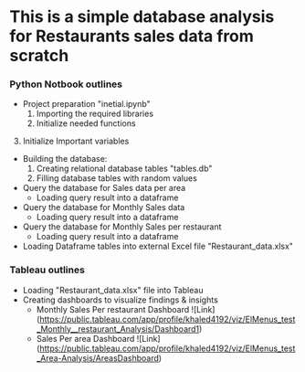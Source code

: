 # This is a simple database analysis for Restaurants sales data from scratch

### Python Notbook outlines

* Project preparation "inetial.ipynb"
  1. Importing the required libraries
  2. Initialize needed functions
 3. Initialize Important variables
* Building the database:
    1. Creating relational database tables "tables.db"
    2. Filling database tables with random values
* Query the database for Sales data per area
    - Loading query result into a dataframe
* Query the database for Monthly Sales data
    - Loading query result into a dataframe
* Query the database for Monthly Sales per restaurant
    - Loading query result into a dataframe
* Loading Dataframe tables into external Excel file "Restaurant_data.xlsx"

### Tableau outlines

* Loading "Restaurant_data.xlsx" file into Tableau
* Creating dashboards to visualize findings & insights
    - Monthly Sales Per restaurant Dashboard ![Link] (https://public.tableau.com/app/profile/khaled4192/viz/ElMenus_test_Monthly__restaurant_Analysis/Dashboard1)
    - Sales Per area Dashboard ![Link] (https://public.tableau.com/app/profile/khaled4192/viz/ElMenus_test_Area-Analysis/AreasDashboard)
